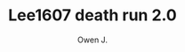 ---
layout: none
school-year: 2019-2020
categories: student-project
title:  "Lee1607 death run 2.0"
author: "Owen J."
description:

author-url: "https://scratch.mit.edu/users/Lee1607/"
project-id: "382580698"
---